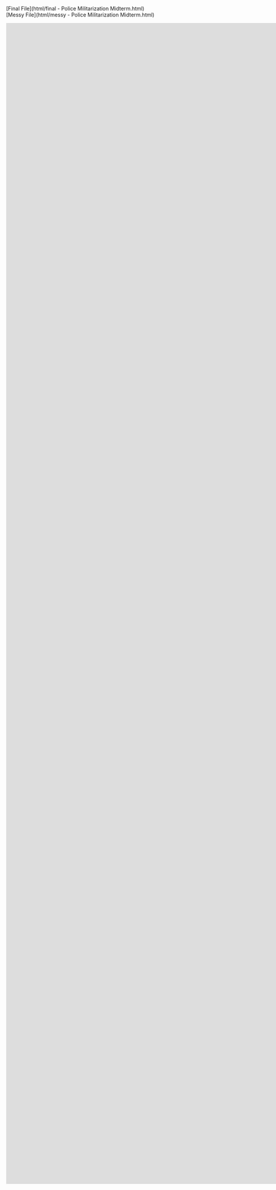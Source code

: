 [Final File](html/final - Police Militarization Midterm.html)  
[Messy File](html/messy - Police Militarization Midterm.html)

<iframe width="5600" height="3150" src="https://www.youtube.com/embed/ODGyJQX8AGA" title="YouTube video player" frameborder="0" allow="accelerometer; autoplay; clipboard-write; encrypted-media; gyroscope; picture-in-picture" allowfullscreen></iframe>
